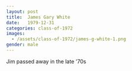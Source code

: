 ```yaml
---
layout: post
title:  James Gary White
date:   1979-12-31
categories: class-of-1972
images:
  - /assets/class-of-1972/james-g-white-1.png
gender: male
---
```

Jim passed away in the late '70s
